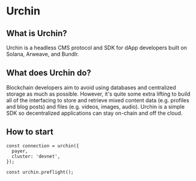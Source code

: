 # Urchin

## What is Urchin?
Urchin is a headless CMS protocol and SDK for dApp developers built on Solana, Arweave, and Bundlr.

## What does Urchin do?
Blockchain developers aim to avoid using databases and centralized storage as much as possible. However, it's quite some extra lifting to build all of the interfacing to store and retrieve mixed content data (e.g. profiles and blog posts) and files (e.g. videos, images, audio). Urchin is a simple SDK so decentralized applications can stay on-chain and off the cloud.

## How to start
```
const connection = urchin({
  payer,
  cluster: 'devnet',
});

const urchin.preflight();
```